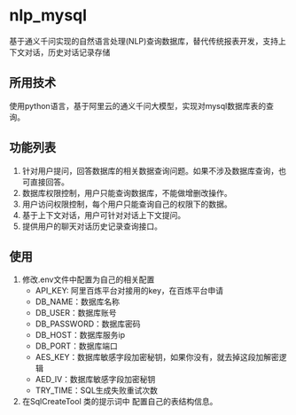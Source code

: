 # nlp_mysql
基于通义千问实现的自然语言处理(NLP)查询数据库，替代传统报表开发，支持上下文对话，历史对话记录存储

## 所用技术
使用python语言，基于阿里云的通义千问大模型，实现对mysql数据库表的查询。

## 功能列表
1. 针对用户提问，回答数据库的相关数据查询问题。如果不涉及数据库查询，也可直接回答。
2. 数据库权限控制，用户只能查询数据库，不能做增删改操作。
3. 用户访问权限控制，每个用户只能查询自己的权限下的数据。
4. 基于上下文对话，用户可针对对话上下文提问。
5. 提供用户的聊天对话历史记录查询接口。

## 使用
1. 修改.env文件中配置为自己的相关配置
   - API_KEY: 阿里百炼平台对接用的key，在百炼平台申请
   - DB_NAME：数据库名称
   - DB_USER：数据库账号
   - DB_PASSWORD：数据库密码
   - DB_HOST：数据库服务ip
   - DB_PORT：数据库端口
   - AES_KEY：数据库敏感字段加密秘钥，如果你没有，就去掉这段加解密逻辑
   - AED_IV：数据库敏感字段加密秘钥
   - TRY_TIME：SQL生成失败重试次数
2. 在SqlCreateTool 类的提示词中 配置自己的表结构信息。
